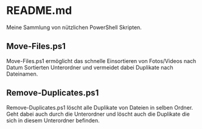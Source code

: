 # README.md

Meine Sammlung von nützlichen PowerShell Skripten.

## Move-Files.ps1

Move-Files.ps1 ermöglicht das schnelle Einsortieren von Fotos/Videos nach Datum Sortierten Unterordner und vermeidet dabei Duplikate nach Dateinamen.

## Remove-Duplicates.ps1

Remove-Duplicates.ps1 löscht alle Duplikate von Dateien in selben Ordner. Geht dabei auch durch die Unterordner und löscht auch die Duplikate die sich in diesem Unterordner befinden.
